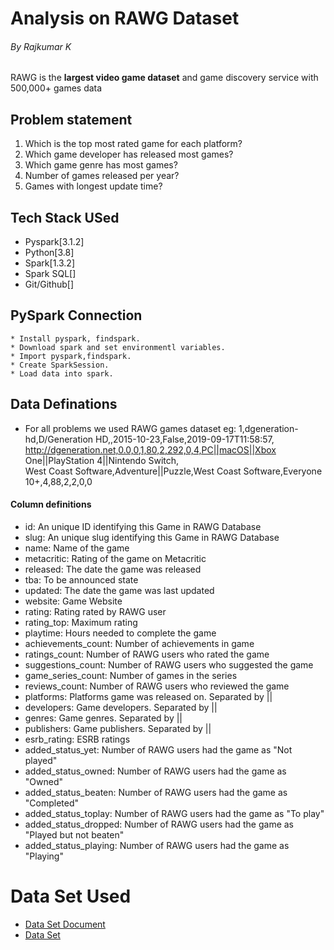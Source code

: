 # Analysis on RAWG Dataset
###### By Rajkumar K

RAWG is the **largest video game dataset** and game discovery service with 500,000+ games data

## Problem statement
1. Which is the top most rated game for each platform?
2. Which game developer has released most games?
3. Which game genre has most games?
4. Number of  games released per year?
5. Games with longest update time?

## Tech Stack USed
* Pyspark[3.1.2]
* Python[3.8]
* Spark[1.3.2]
* Spark SQL[]
* Git/Github[]

## PySpark Connection
    * Install pyspark, findspark.
    * Download spark and set environmentl variables.
    * Import pyspark,findspark.
    * Create SparkSession.
    * Load data into spark.


## Data Definations
* For all problems we used RAWG games dataset
    eg: 1,dgeneration-hd,D/Generation HD,,2015-10-23,False,2019-09-17T11:58:57,<br>
    http://dgeneration.net,0.0,0,1,80,2,292,0,4,PC||macOS||Xbox One||PlayStation 4||Nintendo Switch,<br>
    West Coast Software,Adventure||Puzzle,West Coast Software,Everyone 10+,4,88,2,2,0,0

#### Column definitions
* id: An unique ID identifying this Game in RAWG Database
* slug: An unique slug identifying this Game in RAWG Database
* name: Name of the game
* metacritic: Rating of the game on Metacritic
* released: The date the game was released
* tba: To be announced state
* updated: The date the game was last updated
* website: Game Website
* rating: Rating rated by RAWG user
* rating_top: Maximum rating
* playtime: Hours needed to complete the game
* achievements_count: Number of achievements in game
* ratings_count: Number of RAWG users who rated the game
* suggestions_count: Number of RAWG users who suggested the game
* game_series_count: Number of games in the series
* reviews_count: Number of RAWG users who reviewed the game
* platforms: Platforms game was released on. Separated by ||
* developers: Game developers. Separated by ||
* genres: Game genres. Separated by ||
* publishers: Game publishers. Separated by ||
* esrb_rating: ESRB ratings
* added_status_yet: Number of RAWG users had the game as "Not played"
* added_status_owned: Number of RAWG users had the game as "Owned"
* added_status_beaten: Number of RAWG users had the game as "Completed"
* added_status_toplay: Number of RAWG users had the game as "To play"
* added_status_dropped: Number of RAWG users had the game as "Played but not beaten"
* added_status_playing: Number of RAWG users had the game as "Playing"

# Data Set Used
* [Data Set Document](https://api.rawg.io/docs/)
* [Data Set](https://www.kaggle.com/jummyegg/rawg-game-dataset)
